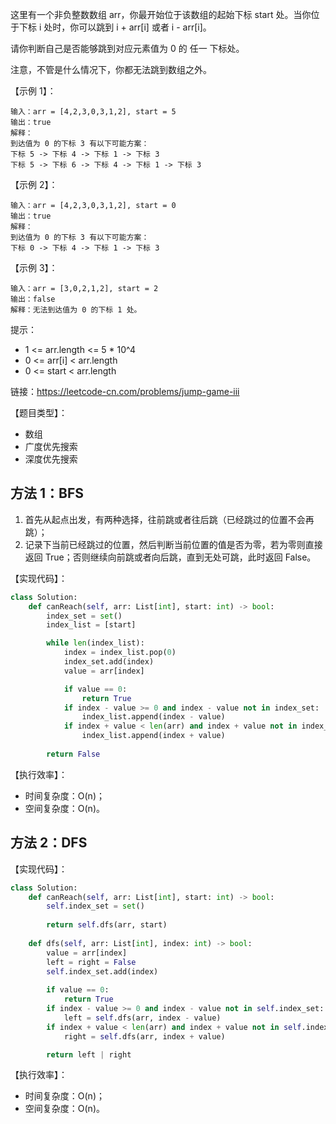 这里有一个非负整数数组 arr，你最开始位于该数组的起始下标 start 处。当你位于下标 i 处时，你可以跳到 i + arr[i] 或者 i - arr[i]。

请你判断自己是否能够跳到对应元素值为 0 的 任一 下标处。

注意，不管是什么情况下，你都无法跳到数组之外。

【示例 1】：
```
输入：arr = [4,2,3,0,3,1,2], start = 5
输出：true
解释：
到达值为 0 的下标 3 有以下可能方案： 
下标 5 -> 下标 4 -> 下标 1 -> 下标 3 
下标 5 -> 下标 6 -> 下标 4 -> 下标 1 -> 下标 3
```

【示例 2】：
```
输入：arr = [4,2,3,0,3,1,2], start = 0
输出：true 
解释：
到达值为 0 的下标 3 有以下可能方案： 
下标 0 -> 下标 4 -> 下标 1 -> 下标 3
```

【示例 3】：
```
输入：arr = [3,0,2,1,2], start = 2
输出：false
解释：无法到达值为 0 的下标 1 处。 
```

提示：
- 1 <= arr.length <= 5 * 10^4
- 0 <= arr[i] < arr.length
- 0 <= start < arr.length

链接：https://leetcode-cn.com/problems/jump-game-iii

【题目类型】：
- 数组
- 广度优先搜索
- 深度优先搜索

## 方法 1：BFS
1. 首先从起点出发，有两种选择，往前跳或者往后跳（已经跳过的位置不会再跳）；
2. 记录下当前已经跳过的位置，然后判断当前位置的值是否为零，若为零则直接返回 True；否则继续向前跳或者向后跳，直到无处可跳，此时返回 False。

【实现代码】：
```python
class Solution:
    def canReach(self, arr: List[int], start: int) -> bool:
        index_set = set()
        index_list = [start]

        while len(index_list):
            index = index_list.pop(0)
            index_set.add(index)
            value = arr[index]

            if value == 0:
                return True
            if index - value >= 0 and index - value not in index_set:
                index_list.append(index - value)
            if index + value < len(arr) and index + value not in index_set:
                index_list.append(index + value)
        
        return False
```

【执行效率】：
- 时间复杂度：O(n)；
- 空间复杂度：O(n)。

## 方法 2：DFS

【实现代码】：
```python
class Solution:
    def canReach(self, arr: List[int], start: int) -> bool:
        self.index_set = set()
                
        return self.dfs(arr, start)
    
    def dfs(self, arr: List[int], index: int) -> bool:
        value = arr[index]
        left = right = False
        self.index_set.add(index)
        
        if value == 0:
            return True
        if index - value >= 0 and index - value not in self.index_set:
            left = self.dfs(arr, index - value)
        if index + value < len(arr) and index + value not in self.index_set:
            right = self.dfs(arr, index + value)

        return left | right
```

【执行效率】：
- 时间复杂度：O(n)；
- 空间复杂度：O(n)。
